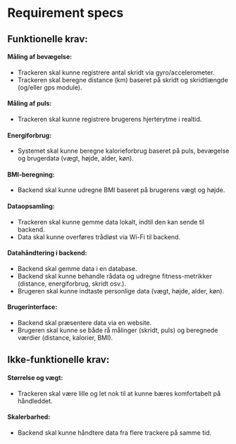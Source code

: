 # Requirement specs
## Funktionelle krav:

#### Måling af bevægelse:
- Trackeren skal kunne registrere antal skridt via gyro/accelerometer.
- Trackeren skal beregne distance (km) baseret på skridt og skridtlængde (og/eller gps module).

#### Måling af puls:
- Trackeren skal kunne registrere brugerens hjerterytme i realtid.

#### Energiforbrug:
- Systemet skal kunne beregne kalorieforbrug baseret på puls, bevægelse og brugerdata (vægt, højde, alder, køn).

#### BMI-beregning:
- Backend skal kunne udregne BMI baseret på brugerens vægt og højde.

#### Dataopsamling:
- Trackeren skal kunne gemme data lokalt, indtil den kan sende til backend.
- Data skal kunne overføres trådløst via Wi-Fi til backend.

#### Datahåndtering i backend:
- Backend skal gemme data i en database.
- Backend skal kunne behandle rådata og udregne fitness-metrikker (distance, energiforbrug, skridt osv.).
- Brugeren skal kunne indtaste personlige data (vægt, højde, alder, køn).

#### Brugerinterface:
- Backend skal præsentere data via en website.
- Brugeren skal kunne se både rå målinger (skridt, puls) og beregnede værdier (distance, kalorier, BMI).

## Ikke-funktionelle krav:

#### Størrelse og vægt:
- Trackeren skal være lille og let nok til at kunne bæres komfortabelt på håndleddet.

#### Skalerbarhed:
- Backend skal kunne håndtere data fra flere trackere på samme tid.
